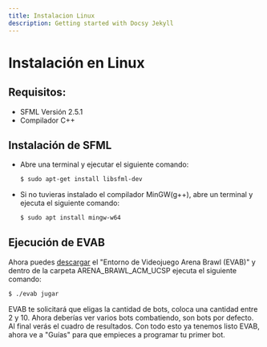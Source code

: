 ```yaml
---
title: Instalacion Linux
description: Getting started with Docsy Jekyll
---
```

# Instalación en Linux

## Requisitos:

- SFML Versión 2.5.1
- Compilador C++

## Instalación de SFML

- Abre una terminal y ejecutar el siguiente comando:
  ```bash
  $ sudo apt-get install libsfml-dev
  ```
- Si no tuvieras instalado el compilador MinGW(g++), abre un terminal y ejecuta el siguiente comando:
  ```bash
  $ sudo apt install mingw-w64
  ```

## Ejecución de EVAB

Ahora puedes [descargar](../../assets/EVAB/ARENA_BRAWL_ACM_UCSP_LINUX.zip) el "Entorno de Videojuego Arena Brawl (EVAB)" y dentro de la carpeta ARENA_BRAWL_ACM_UCSP ejecuta el siguiente comando:

  ```bash
  $ ./evab jugar
  ```
EVAB te solicitará que eligas la cantidad de bots, coloca una cantidad entre 2 y 10. Ahora deberías ver varios bots combatiendo, son bots por defecto. Al final verás el cuadro de resultados. Con todo esto ya tenemos listo EVAB, ahora ve a "Guías" para que empieces a programar tu primer bot.

